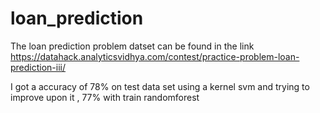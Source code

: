 # loan_prediction

The loan prediction problem datset can be found in the link https://datahack.analyticsvidhya.com/contest/practice-problem-loan-prediction-iii/

I got a accuracy of 78% on test data set using a kernel svm and trying to improve upon it , 77% with train randomforest
